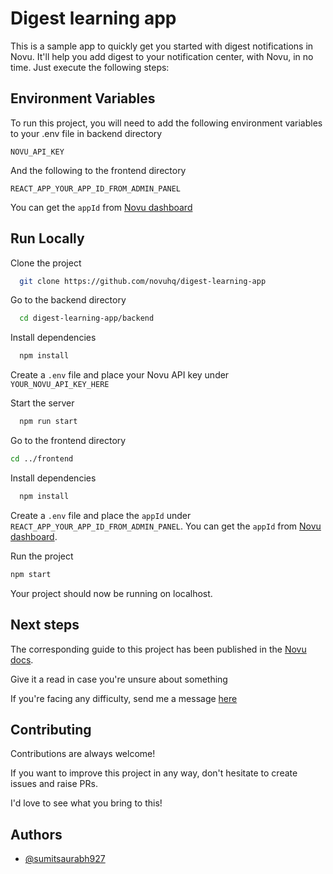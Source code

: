 
# Digest learning app

This is a sample app to quickly get you started with digest notifications in Novu. It'll help you add digest to your notification center, with Novu, in no time. Just execute the following steps:

## Environment Variables

To run this project, you will need to add the following environment variables to your .env file in backend directory

`NOVU_API_KEY`

And the following to the frontend directory

`REACT_APP_YOUR_APP_ID_FROM_ADMIN_PANEL`

You can get the `appId` from [Novu dashboard](https://web.novu.co/workflows)

## Run Locally

Clone the project

```bash
  git clone https://github.com/novuhq/digest-learning-app
```

Go to the backend directory

```bash
  cd digest-learning-app/backend
```

Install dependencies

```bash
  npm install
```

Create a `.env` file and place your Novu API key under `YOUR_NOVU_API_KEY_HERE`

Start the server

```bash
  npm run start
```

Go to the frontend directory

```bash
cd ../frontend
```

Install dependencies

```bash
  npm install
```

Create a `.env` file and place the `appId` under `REACT_APP_YOUR_APP_ID_FROM_ADMIN_PANEL`. You can get the `appId` from [Novu dashboard](https://web.novu.co/workflows).

Run the project

```bash
npm start
```

Your project should now be running on localhost.

## Next steps

The corresponding guide to this project has been published in the [Novu docs](https://docs.novu.co/guides/how-to-add-digest-to-in-app-notifications/).

Give it a read in case you're unsure about something

If you're facing any difficulty, send me a message [here](https://discord.gg/novu)

## Contributing

Contributions are always welcome!

If you want to improve this project in any way, don't hesitate to create issues and raise PRs.

I'd love to see what you bring to this!

## Authors

- [@sumitsaurabh927](https://twitter.com/sumitsaurabh927)